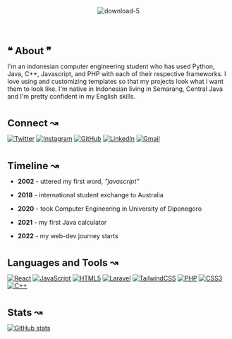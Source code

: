<center><img align="center" src="https://i.ibb.co/XxfnXt5/download-5.png" alt="download-5" style="margin: 30px"></center>

#

<p align="left" style="margin-bottom: 14px; font-weight: bold; font-size: 22px">❝ About ❞</p>

I'm an indonesian computer engineering student who has used Python, Java, C++, Javascript, and PHP with each of their respective frameworks. I love using and customizing templates so that my projects look what i want them to look like. I'm native in Indonesian living in Semarang, Central Java and I'm pretty confident in my English skills.

#

<p align="left" style="margin-bottom: 14px; font-weight: bold; font-size: 22px">Connect ↝</p>

[![Twitter](https://img.shields.io/badge/Twitter-%231DA1F2.svg?style=for-the-badge&logo=Twitter&logoColor=white)](https://twitter.com/sal__moon) 
[![Instagram](https://img.shields.io/badge/Instagram-%23E4405F.svg?style=for-the-badge&logo=Instagram&logoColor=white)](https://instagram.com/msalman_af)
[![GitHub](https://img.shields.io/badge/github-%23121011.svg?style=for-the-badge&logo=github&logoColor=white)](https://github.com/MuhammadSalmanAlfarisi)
[![LinkedIn](https://img.shields.io/badge/linkedin-%230077B5.svg?style=for-the-badge&logo=linkedin&logoColor=white)](https://www.linkedin.com/in/muhammad-alfarisi-6aba25226)
[![Gmail](https://img.shields.io/badge/Gmail-D14836?style=for-the-badge&logo=gmail&logoColor=white)](mailto:faris.kocak@gmail.com)

# 

<p align="left" style="margin-bottom: 14px; font-weight: bold; font-size: 22px">Timeline ↝</p>

- __2002__ - uttered my first word, *"javascript"*

- __2018__ - international student exchange to Australia

- __2020__ - took Computer Engineering in University of Diponegoro
  
- __2021__ - my first Java calculator
  
- __2022__ - my web-dev journey starts
  
#

<p align="left" style="margin-bottom: 14px; font-weight: bold; font-size: 22px">Languages and Tools ↝</p>

[![React](https://img.shields.io/badge/react-%2320232a.svg?style=for-the-badge&logo=react&logoColor=%2361DAFB)]()
[![JavaScript](https://img.shields.io/badge/javascript-%23323330.svg?style=for-the-badge&logo=javascript&logoColor=%23F7DF1E)]()
[![HTML5](https://img.shields.io/badge/html5-%23E34F26.svg?style=for-the-badge&logo=html5&logoColor=white)]()
[![Laravel](https://img.shields.io/badge/laravel-%23FF2D20.svg?style=for-the-badge&logo=laravel&logoColor=white)]()
[![TailwindCSS](https://img.shields.io/badge/tailwindcss-%2338B2AC.svg?style=for-the-badge&logo=tailwind-css&logoColor=white)]()
[![PHP](https://img.shields.io/badge/php-%23777BB4.svg?style=for-the-badge&logo=php&logoColor=white)]()
[![CSS3](https://img.shields.io/badge/css3-%231572B6.svg?style=for-the-badge&logo=css3&logoColor=white)]()
[![C++](https://img.shields.io/badge/c++-%2300599C.svg?style=for-the-badge&logo=c%2B%2B&logoColor=white)]()

#

<p align="left" style="margin-bottom: 14px; font-weight: bold; font-size: 22px">Stats ↝</p>

[![GitHub stats](https://github-readme-stats.vercel.app/api?username=MuhammadSalmanAlfarisi&show_icons=true&theme=tokyonight)](https://github.com/anuraghazra/github-readme-stats)

